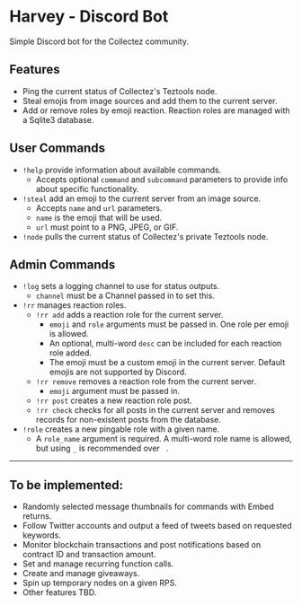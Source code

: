 # Harvey - Discord Bot

Simple Discord bot for the Collectez community.

## Features
- Ping the current status of Collectez's Teztools node.
- Steal emojis from image sources and add them to the current server.
- Add or remove roles by emoji reaction. Reaction roles are managed with a Sqlite3 database.

## User Commands
- `!help` provide information about available commands.
    - Accepts optional `command` and `subcommand` parameters to provide info about specific functionality.
- `!steal` add an emoji to the current server from an image source.
    - Accepts `name` and `url` parameters.
    - `name` is the emoji that will be used.
    - `url` must point to a PNG, JPEG, or GIF.
- `!node` pulls the current status of Collectez's private Teztools node.

## Admin Commands
- `!log` sets a logging channel to use for status outputs.
    - `channel` must be a Channel passed in to set this.
- `!rr` manages reaction roles.
    - `!rr add` adds a reaction role for the current server.
        - `emoji` and `role` arguments must be passed in. One role per emoji is allowed.
        - An optional, multi-word `desc` can be included for each reaction role added.
        - The emoji must be a custom emoji in the current server. Default emojis are not supported by Discord.
    - `!rr remove` removes a reaction role from the current server.
        - `emoji` argument must be passed in.
    - `!rr post` creates a new reaction role post.
    - `!rr check` checks for all posts in the current server and removes records for non-existent posts from the database.
- `!role` creates a new pingable role with a given name.
    - A `role_name` argument is required. A multi-word role name is allowed, but using `_` is recommended over ` `.

----

## To be implemented:
- Randomly selected message thumbnails for commands with Embed returns.
- Follow Twitter accounts and output a feed of tweets based on requested keywords.
- Monitor blockchain transactions and post notifications based on contract ID and transaction amount.
- Set and manage recurring function calls.
- Create and manage giveaways.
- Spin up temporary nodes on a given RPS.
- Other features TBD.
